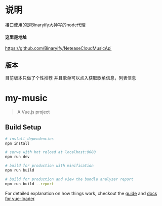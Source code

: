 # 说明
接口使用的是Binaryify大神写的node代理
#### 这里是地址
https://github.com/Binaryify/NeteaseCloudMusicApi

## 版本
目前版本只做了个性推荐
并且歌单可以点入获取歌单信息，列表信息

# my-music

> A Vue.js project

## Build Setup

``` bash
# install dependencies
npm install

# serve with hot reload at localhost:8080
npm run dev

# build for production with minification
npm run build

# build for production and view the bundle analyzer report
npm run build --report
```

For detailed explanation on how things work, checkout the [guide](http://vuejs-templates.github.io/webpack/) and [docs for vue-loader](http://vuejs.github.io/vue-loader).
